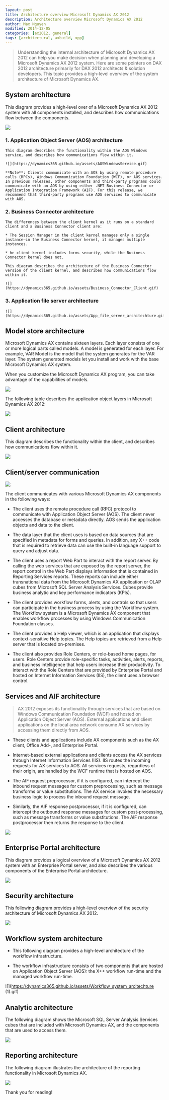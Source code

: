 ```yaml
---
layout: post
title: Architecture overview Microsoft Dynamics AX 2012
description: Architecture overview Microsoft Dynamics AX 2012
author: Max Nguyen
modified: 2014-12-05
categories: [ax2012, general]
tags: [architectural, axbuild, xpp]
---
```


> Understanding the internal architecture of Microsoft Dynamics AX 2012 can help you make decision when planning and developing a Microsoft Dynamics AX 2012 system. Here are some pointers on DAX 2012 architecture primarily for DAX 2012 architects & solution developers. This topic provides a high-level overview of the system architecture of Microsoft Dynamics AX.

## System architecture

This diagram provides a high-level over of a Microsoft Dynamics AX 2012 system with all components installed, and describes how communications flow between the components. 

![](https://dynamics365.github.io/assets/AXSystemArchitechture.gif)

### 1. Application Object Server (AOS) architecture

	This diagram describes the functionality within the AOS Windows service, and describes how communications flow within it.

	![](https://dynamics365.github.io/assets/AOSWindowsService.gif)

	**Note**: Clients communicate with an AOS by using remote procedure calls (RPCs), Windows Communication Foundation (WCF), or AOS services. In previous releases, other components and third-party programs could communicate with an AOS by using either .NET Business Connector or Application Integration Framework (AIF). For this release, we recommend that third-party programs use AOS services to communicate with AOS.

### 2. Business Connector architecture

	The differences between the client kernel as it runs on a standard client and a Business Connector client are:

	* The Session Manager in the client kernel manages only a single instance–in the Business Connector kernel, it manages multiple instances.

	* he client kernel includes forms security, while the Business Connector kernel does not.

	This diagram describes the architecture of the Business Connector version of the client kernel, and describes how communications flow within it.

	![](https://dynamics365.github.io/assets/Business_Connector_Client.gif)

### 3. Application file server architecture

	![](https://dynamics365.github.io/assets/App_file_server_architechture.gif)

## Model store architecture

Microsoft Dynamics AX contains sixteen layers. Each layer consists of one or more logical parts called models. A model is generated for each layer. For example, VAR Model is the model that the system generates for the VAR layer. The system generated models let you install and work with the base Microsoft Dynamics AX system.

When you customize the Microsoft Dynamics AX program, you can take advantage of the capabilities of models.

![](https://dynamics365.github.io/assets/Model_store_architecture.gif)

The following table describes the application object layers in Microsoft Dynamics AX 2012:

![](https://dynamics365.github.io/assets/Layer.png)

## Client architecture

This diagram describes the functionality within the client, and describes how communications flow within it.

![](https://dynamics365.github.io/assets/Client_architecture.gif)

## Client/server communication

![](https://dynamics365.github.io/assets/ClientServer_communication.gif)

The client communicates with various Microsoft Dynamics AX components in the following ways:

* The client uses the remote procedure call (RPC) protocol to communicate with Application Object Server (AOS). The client never accesses the database or metadata directly. AOS sends the application objects and data to the client. 

* The data layer that the client uses is based on data sources that are specified in metadata for forms and queries. In addition, any X++ code that is required to retrieve data can use the built-in language support to query and adjust data.

* The client uses a report Web Part to interact with the report server. By calling the web services that are exposed by the report server, the report control in the Web Part displays information that is contained in Reporting Services reports. These reports can include either transnational data from the Microsoft Dynamics AX application or OLAP cubes from Microsoft SQL Server Analysis Services. Cubes provide business analytic and key performance indicators (KPIs).

* The client provides workflow forms, alerts, and controls so that users can participate in the business process by using the Workflow system. The Workflow system is a Microsoft Dynamics AX component that enables workflow processes by using Windows Communication Foundation classes.

* The client provides a Help viewer, which is an application that displays context-sensitive Help topics. The Help topics are retrieved from a Help server that is located on-premises.

* The client also provides Role Centers, or role-based home pages, for users. Role Centers provide role-specific tasks, activities, alerts, reports, and business intelligence that help users increase their productivity. To interact with the Role Centers that are provided by Enterprise Portal and hosted on Internet Information Services (IIS), the client uses a browser control. 

## Services and AIF architecture

> AX 2012 exposes its functionality through services that are based on Windows Communication Foundation (WCF) and hosted on Application Object Server (AOS). External applications and client applications on the local area network consume AX services by accessing them directly from AOS.

* These clients and applications include AX components such as the AX client, Office Add-, and Enterprise Portal.

* Internet-based external applications and clients access the AX services through Internet Information Services (IIS). IIS routes the incoming requests for AX services to AOS. All services requests, regardless of their origin, are handled by the WCF runtime that is hosted on AOS.

* The AIF request preprocessor, if it is configured, can intercept the inbound request messages for custom preprocessing, such as message transforms or value substitutions. The AX service invokes the necessary business logic to process the inbound request message.

* Similarly, the AIF response postprocessor, if it is configured, can intercept the outbound response messages for custom post-processing, such as message transforms or value substitutions. The AIF response postprocessor then returns the response to the client.

![](https://dynamics365.github.io/assets/WCF_architecture.png)

## Enterprise Portal architecture

This diagram provides a logical overview of a Microsoft Dynamics AX 2012 system with an Enterprise Portal server, and also describes the various components of the Enterprise Portal architecture.

![](https://dynamics365.github.io/assets/EP_Architecture.gif)

## Security architecture

This following diagram provides a high-level overview of the security architecture of Microsoft Dynamics AX 2012.

![](https://dynamics365.github.io/assets/Security_architecture.gif)

## Workflow system architecture

* This following diagram provides a high-level architecture of the workflow infrastructure.

* The workflow infrastructure consists of two components that are hosted on Application Object Server (AOS): the X++ workflow run-time and the managed workflow run-time.

![](https://dynamics365.github.io/assets/Workflow_system_arcitechture (1).gif)

## Analytic architecture

The following diagram shows the Microsoft SQL Server Analysis Services cubes that are included with Microsoft Dynamics AX, and the components that are used to access them.

![](https://dynamics365.github.io/assets/Analytic_architecture.gif)

## Reporting architecture

The following diagram illustrates the architecture of the reporting functionality in Microsoft Dynamics AX.

![](https://dynamics365.github.io/assets/reporting_architecture.png)

Thank you for reading!